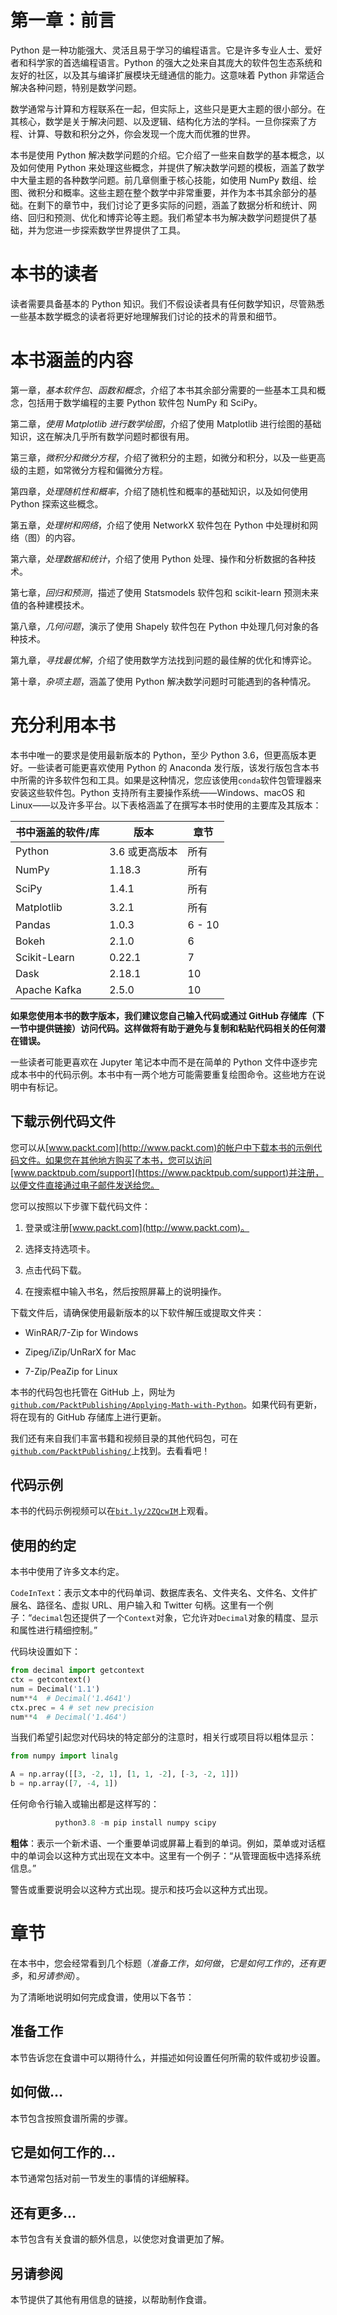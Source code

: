 # 第一章：前言

Python 是一种功能强大、灵活且易于学习的编程语言。它是许多专业人士、爱好者和科学家的首选编程语言。Python 的强大之处来自其庞大的软件包生态系统和友好的社区，以及其与编译扩展模块无缝通信的能力。这意味着 Python 非常适合解决各种问题，特别是数学问题。

数学通常与计算和方程联系在一起，但实际上，这些只是更大主题的很小部分。在其核心，数学是关于解决问题、以及逻辑、结构化方法的学科。一旦你探索了方程、计算、导数和积分之外，你会发现一个庞大而优雅的世界。

本书是使用 Python 解决数学问题的介绍。它介绍了一些来自数学的基本概念，以及如何使用 Python 来处理这些概念，并提供了解决数学问题的模板，涵盖了数学中大量主题的各种数学问题。前几章侧重于核心技能，如使用 NumPy 数组、绘图、微积分和概率。这些主题在整个数学中非常重要，并作为本书其余部分的基础。在剩下的章节中，我们讨论了更多实际的问题，涵盖了数据分析和统计、网络、回归和预测、优化和博弈论等主题。我们希望本书为解决数学问题提供了基础，并为您进一步探索数学世界提供了工具。

# 本书的读者

读者需要具备基本的 Python 知识。我们不假设读者具有任何数学知识，尽管熟悉一些基本数学概念的读者将更好地理解我们讨论的技术的背景和细节。

# 本书涵盖的内容

第一章，*基本软件包、函数和概念*，介绍了本书其余部分需要的一些基本工具和概念，包括用于数学编程的主要 Python 软件包 NumPy 和 SciPy。

第二章，*使用 Matplotlib 进行数学绘图*，介绍了使用 Matplotlib 进行绘图的基础知识，这在解决几乎所有数学问题时都很有用。

第三章，*微积分和微分方程*，介绍了微积分的主题，如微分和积分，以及一些更高级的主题，如常微分方程和偏微分方程。

第四章，*处理随机性和概率*，介绍了随机性和概率的基础知识，以及如何使用 Python 探索这些概念。

第五章，*处理树和网络*，介绍了使用 NetworkX 软件包在 Python 中处理树和网络（图）的内容。

第六章，*处理数据和统计*，介绍了使用 Python 处理、操作和分析数据的各种技术。

第七章，*回归和预测*，描述了使用 Statsmodels 软件包和 scikit-learn 预测未来值的各种建模技术。

第八章，*几何问题*，演示了使用 Shapely 软件包在 Python 中处理几何对象的各种技术。

第九章，*寻找最优解*，介绍了使用数学方法找到问题的最佳解的优化和博弈论。

第十章，*杂项主题*，涵盖了使用 Python 解决数学问题时可能遇到的各种情况。

# 充分利用本书

本书中唯一的要求是使用最新版本的 Python，至少 Python 3.6，但更高版本更好。一些读者可能更喜欢使用 Python 的 Anaconda 发行版，该发行版包含本书中所需的许多软件包和工具。如果是这种情况，您应该使用`conda`软件包管理器来安装这些软件包。Python 支持所有主要操作系统——Windows、macOS 和 Linux——以及许多平台。以下表格涵盖了在撰写本书时使用的主要库及其版本：

| **书中涵盖的软件/库** | **版本** | **章节** |
| --- | --- | --- |
| Python | 3.6 或更高版本 | 所有 |
| NumPy | 1.18.3 | 所有 |
| SciPy | 1.4.1 | 所有 |
| Matplotlib | 3.2.1 | 所有 |
| Pandas | 1.0.3 | 6 - 10 |
| Bokeh | 2.1.0 | 6 |
| Scikit-Learn | 0.22.1 | 7 |
| Dask | 2.18.1 | 10 |
| Apache Kafka | 2.5.0 | 10 |

**如果您使用本书的数字版本，我们建议您自己输入代码或通过 GitHub 存储库（下一节中提供链接）访问代码。这样做将有助于避免与复制和粘贴代码相关的任何潜在错误。**

一些读者可能更喜欢在 Jupyter 笔记本中而不是在简单的 Python 文件中逐步完成本书中的代码示例。本书中有一两个地方可能需要重复绘图命令。这些地方在说明中有标记。

## 下载示例代码文件

您可以从[www.packt.com](http://www.packt.com)的帐户中下载本书的示例代码文件。如果您在其他地方购买了本书，您可以访问[www.packtpub.com/support](https://www.packtpub.com/support)并注册，以便文件直接通过电子邮件发送给您。

您可以按照以下步骤下载代码文件：

1.  登录或注册[www.packt.com](http://www.packt.com)。

1.  选择支持选项卡。

1.  点击代码下载。

1.  在搜索框中输入书名，然后按照屏幕上的说明操作。

下载文件后，请确保使用最新版本的以下软件解压或提取文件夹：

+   WinRAR/7-Zip for Windows

+   Zipeg/iZip/UnRarX for Mac

+   7-Zip/PeaZip for Linux

本书的代码包也托管在 GitHub 上，网址为[`github.com/PacktPublishing/Applying-Math-with-Python`](https://github.com/PacktPublishing/Applying-Math-with-Python)。如果代码有更新，将在现有的 GitHub 存储库上进行更新。

我们还有来自我们丰富书籍和视频目录的其他代码包，可在[`github.com/PacktPublishing/`](https://github.com/PacktPublishing/)上找到。去看看吧！

## 代码示例

本书的代码示例视频可以在[`bit.ly/2ZQcwIM`](https://bit.ly/2ZQcwIM)上观看。

## 使用的约定

本书中使用了许多文本约定。

`CodeInText`：表示文本中的代码单词、数据库表名、文件夹名、文件名、文件扩展名、路径名、虚拟 URL、用户输入和 Twitter 句柄。这里有一个例子：“`decimal`包还提供了一个`Context`对象，它允许对`Decimal`对象的精度、显示和属性进行精细控制。”

代码块设置如下：

```py
from decimal import getcontext
ctx = getcontext()
num = Decimal('1.1')
num**4  # Decimal('1.4641')
ctx.prec = 4 # set new precision
num**4  # Decimal('1.464')
```

当我们希望引起您对代码块的特定部分的注意时，相关行或项目将以粗体显示：

```py
from numpy import linalg

A = np.array([[3, -2, 1], [1, 1, -2], [-3, -2, 1]])
b = np.array([7, -4, 1])
```

任何命令行输入或输出都是这样写的：

```py
          python3.8 -m pip install numpy scipy

```

**粗体**：表示一个新术语、一个重要单词或屏幕上看到的单词。例如，菜单或对话框中的单词会以这种方式出现在文本中。这里有一个例子：“从管理面板中选择系统信息。”

警告或重要说明会以这种方式出现。提示和技巧会以这种方式出现。

# 章节

在本书中，您会经常看到几个标题（*准备工作*，*如何做*，*它是如何工作的*，*还有更多*，和*另请参阅*）。

为了清晰地说明如何完成食谱，使用以下各节：

## 准备工作

本节告诉您在食谱中可以期待什么，并描述如何设置任何所需的软件或初步设置。

## 如何做…

本节包含按照食谱所需的步骤。

## 它是如何工作的…

本节通常包括对前一节发生的事情的详细解释。

## 还有更多…

本节包含有关食谱的额外信息，以使您对食谱更加了解。

## 另请参阅

本节提供了其他有用信息的链接，以帮助制作食谱。

